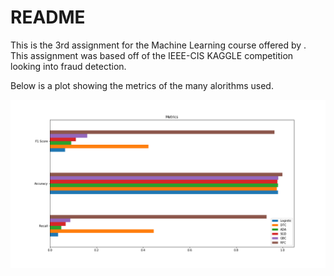 # README

This is the 3rd assignment for the Machine Learning course offered by  . This assignment was based off of the 
IEEE-CIS KAGGLE competition looking into fraud detection.

Below is a plot showing the metrics of the many alorithms used.

![alt text](metrics.png "Metrics")
